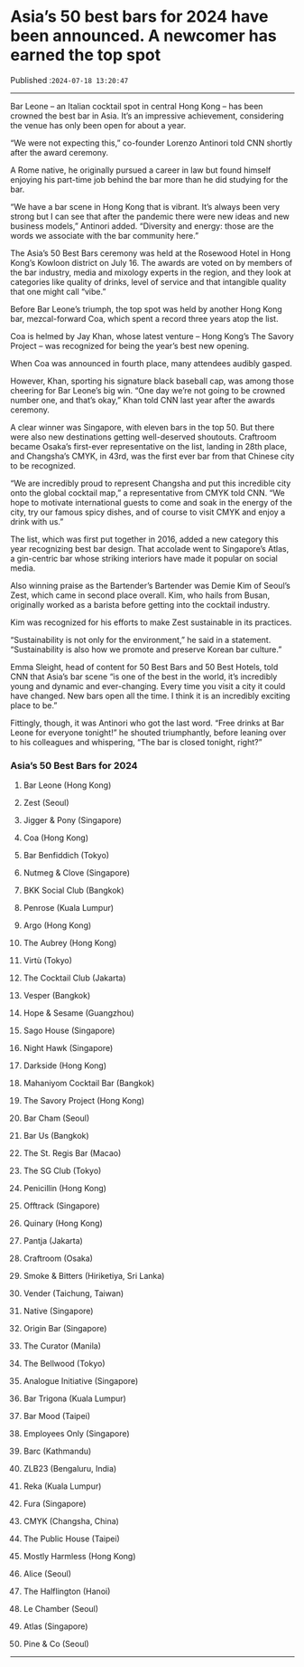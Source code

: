 # Asia’s 50 best bars for 2024 have been announced. A newcomer has earned the top spot

Published :`2024-07-18 13:20:47`

---

Bar Leone – an Italian cocktail spot in central Hong Kong – has been crowned the best bar in Asia. It’s an impressive achievement, considering the venue has only been open for about a year.

“We were not expecting this,” co-founder Lorenzo Antinori told CNN shortly after the award ceremony.

A Rome native, he originally pursued a career in law but found himself enjoying his part-time job behind the bar more than he did studying for the bar.

“We have a bar scene in Hong Kong that is vibrant. It’s always been very strong but I can see that after the pandemic there were new ideas and new business models,” Antinori added. “Diversity and energy: those are the words we associate with the bar community here.”

The Asia’s 50 Best Bars ceremony was held at the Rosewood Hotel in Hong Kong’s Kowloon district on July 16. The awards are voted on by members of the bar industry, media and mixology experts in the region, and they look at categories like quality of drinks, level of service and that intangible quality that one might call “vibe.”

Before Bar Leone’s triumph, the top spot was held by another Hong Kong bar, mezcal-forward Coa, which spent a record three years atop the list.

Coa is helmed by Jay Khan, whose latest venture – Hong Kong’s The Savory Project – was recognized for being the year’s best new opening.

When Coa was announced in fourth place, many attendees audibly gasped.

However, Khan, sporting his signature black baseball cap, was among those cheering for Bar Leone’s big win. “One day we’re not going to be crowned number one, and that’s okay,” Khan told CNN last year after the awards ceremony.

A clear winner was Singapore, with eleven bars in the top 50. But there were also new destinations getting well-deserved shoutouts. Craftroom became Osaka’s first-ever representative on the list, landing in 28th place, and Changsha’s CMYK, in 43rd, was the first ever bar from that Chinese city to be recognized.

“We are incredibly proud to represent Changsha and put this incredible city onto the global cocktail map,” a representative from CMYK told CNN. “We hope to motivate international guests to come and soak in the energy of the city, try our famous spicy dishes, and of course to visit CMYK and enjoy a drink with us.”

The list, which was first put together in 2016, added a new category this year recognizing best bar design. That accolade went to Singapore’s Atlas, a gin-centric bar whose striking interiors have made it popular on social media.

Also winning praise as the Bartender’s Bartender was Demie Kim of Seoul’s Zest, which came in second place overall. Kim, who hails from Busan, originally worked as a barista before getting into the cocktail industry.

Kim was recognized for his efforts to make Zest sustainable in its practices.

“Sustainability is not only for the environment,” he said in a statement. “Sustainability is also how we promote and preserve Korean bar culture.”

Emma Sleight, head of content for 50 Best Bars and 50 Best Hotels, told CNN that Asia’s bar scene “is one of the best in the world, it’s incredibly young and dynamic and ever-changing. Every time you visit a city it could have changed. New bars open all the time. I think it is an incredibly exciting place to be.”

Fittingly, though, it was Antinori who got the last word. “Free drinks at Bar Leone for everyone tonight!” he shouted triumphantly, before leaning over to his colleagues and whispering, “The bar is closed tonight, right?”

### Asia’s 50 Best Bars for 2024

1. Bar Leone (Hong Kong)

2. Zest (Seoul)

3. Jigger & Pony (Singapore)

4. Coa (Hong Kong)

5. Bar Benfiddich (Tokyo)

6. Nutmeg & Clove (Singapore)

7. BKK Social Club (Bangkok)

8. Penrose (Kuala Lumpur)

9. Argo (Hong Kong)

10. The Aubrey (Hong Kong)

11. Virtù (Tokyo)

12. The Cocktail Club (Jakarta)

13. Vesper (Bangkok)

14. Hope & Sesame (Guangzhou)

15. Sago House (Singapore)

16. Night Hawk (Singapore)

17. Darkside (Hong Kong)

18. Mahaniyom Cocktail Bar (Bangkok)

19. The Savory Project (Hong Kong)

20. Bar Cham (Seoul)

21. Bar Us (Bangkok)

22. The St. Regis Bar (Macao)

23. The SG Club (Tokyo)

24. Penicillin (Hong Kong)

25. Offtrack (Singapore)

26. Quinary (Hong Kong)

27. Pantja (Jakarta)

28. Craftroom (Osaka)

29. Smoke & Bitters (Hiriketiya, Sri Lanka)

30. Vender (Taichung, Taiwan)

31. Native (Singapore)

32. Origin Bar (Singapore)

33. The Curator (Manila)

34. The Bellwood (Tokyo)

35. Analogue Initiative (Singapore)

36. Bar Trigona (Kuala Lumpur)

37. Bar Mood (Taipei)

38. Employees Only (Singapore)

39. Barc (Kathmandu)

40. ZLB23 (Bengaluru, India)

41. Reka (Kuala Lumpur)

42. Fura (Singapore)

43. CMYK (Changsha, China)

44. The Public House (Taipei)

45. Mostly Harmless (Hong Kong)

46. Alice (Seoul)

47. The Halflington (Hanoi)

48. Le Chamber (Seoul)

49. Atlas (Singapore)

50. Pine & Co (Seoul)

---

